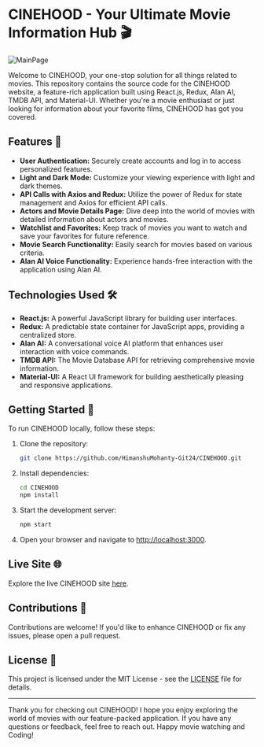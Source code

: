 # CINEHOOD - Your Ultimate Movie Information Hub 🎬

![MainPage](https://github.com/HimanshuMohanty-Git24/CINEHOOD/assets/94133298/0a677023-b5cf-4766-82aa-23bd5812e77c)


Welcome to CINEHOOD, your one-stop solution for all things related to movies. This repository contains the source code for the CINEHOOD website, a feature-rich application built using React.js, Redux, Alan AI, TMDB API, and Material-UI. Whether you're a movie enthusiast or just looking for information about your favorite films, CINEHOOD has got you covered.

## Features 🚀

- **User Authentication:** Securely create accounts and log in to access personalized features.
- **Light and Dark Mode:** Customize your viewing experience with light and dark themes.
- **API Calls with Axios and Redux:** Utilize the power of Redux for state management and Axios for efficient API calls.
- **Actors and Movie Details Page:** Dive deep into the world of movies with detailed information about actors and movies.
- **Watchlist and Favorites:** Keep track of movies you want to watch and save your favorites for future reference.
- **Movie Search Functionality:** Easily search for movies based on various criteria.
- **Alan AI Voice Functionality:** Experience hands-free interaction with the application using Alan AI.

## Technologies Used 🛠️

- **React.js:** A powerful JavaScript library for building user interfaces.
- **Redux:** A predictable state container for JavaScript apps, providing a centralized store.
- **Alan AI:** A conversational voice AI platform that enhances user interaction with voice commands.
- **TMDB API:** The Movie Database API for retrieving comprehensive movie information.
- **Material-UI:** A React UI framework for building aesthetically pleasing and responsive applications.

## Getting Started 🏁

To run CINEHOOD locally, follow these steps:

1. Clone the repository:

   ```bash
   git clone https://github.com/HimanshuMohanty-Git24/CINEHOOD.git
   ```

2. Install dependencies:

   ```bash
   cd CINEHOOD
   npm install
   ```

3. Start the development server:

   ```bash
   npm start
   ```

4. Open your browser and navigate to [http://localhost:3000](http://localhost:3000).

## Live Site 🌐

Explore the live CINEHOOD site [here](https://cinehood.netlify.app/).

## Contributions 🤝

Contributions are welcome! If you'd like to enhance CINEHOOD or fix any issues, please open a pull request.

## License 📄

This project is licensed under the MIT License - see the [LICENSE](LICENSE) file for details.

---

Thank you for checking out CINEHOOD! I hope you enjoy exploring the world of movies with our feature-packed application. If you have any questions or feedback, feel free to reach out. Happy movie watching and Coding!
